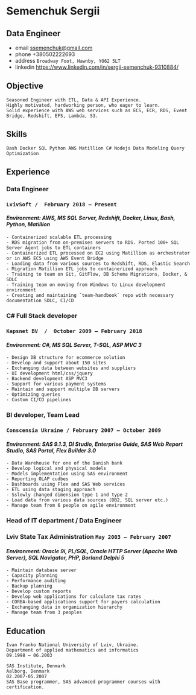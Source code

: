 # Semenchuk Sergii
## Data Engineer
 - email ssemenchuk@gmail.com
 - phone +380502222693
 - address `Broadway Foot, Hawnby, YO62 5LT`
 - linkedin https://www.linkedin.com/in/sergii-semenchuk-9310884/
## Objective
    Seasoned Engineer with ETL, Data & API Experience.
    Highly motivated, hardworking person, who eager to learn.
    Solid experience with AWS web services such as ECS, ECR, RDS, Event Bridge, Redshift, EFS, Lambda, S3.
## Skills
    Bash Docker SQL Python AWS Matillion C# Nodejs Data Modeling Query Optimization
## Experience
### Data Engineer 
### `LvivSoft /  February 2018 – Present`
#### *Environment: AWS, MS SQL Server, Redshift, Docker, Linux, Bash, Python, Matillion*
    - Containerized scalable ETL processing
    - RDS migration from on-premises servers to RDS. Ported 100+ SQL Server Agent jobs to ETL containers
    - Containerized ETL processed on EC2 using Matillion as orchestrator or in AWS ECS using AWS Event Bridge
    - Loading data from various sources to Redshift, RDS, Elastic Search
    - Migration Matillion ETL jobs to containerized approach
    - Training to team on Git, GitFlow, DB Schema Migrations, Docker, & SDLC
    - Training team on moving from Windows to Linux development environment
    - Creating and maintaining `team-handbook` repo with necessary documentation SDLC, CI/CD
### C# Full Stack developer
### `Kapsnet BV  /  October 2009 – February 2018`
#### *Environment: C#, MS SQL Server, T-SQL, ASP MVC 3*
    - Design DB structure for ecommerce solution
    - Develop and support about 150 sites
    - Exchanging data between websites and suppliers
    - UI development html/css/jquery
    - Backend development ASP MVC3
    - Support for various payment systems
    - Maintain and support multiple DB servers
    - Optimizing queries
    - Custom CI/CD pipelines
### BI developer, Team Lead
### `Conscensia Ukraine	/ February 2007 – October 2009`
#### *Environment: SAS 9.1.3, DI Studio, Enterprise Guide, SAS Web Report Studio, SAS Portal, Flex Builder 3.0*
    - Data Warehouse for one of the Danish bank
    - Develop logical and physical models
    - Models implementation using SAS environment
    - Reporting OLAP cudbes
    - Dashboards using Flex and SAS Web services
    - ETL using data staging approach
    - Sslowly changed dimension type 1 and type 2
    - Load data from various data sources (DB2, SQL server etc.)
    - Manage team from 6 people on agile environment
### Head of IT department / Data Engineer
### Lviv State Tax Administration `May 2003 – February 2007`
#### *Environment: Oracle 9i, PL/SQL, Oracle HTTP Server (Apache Web Server), SQL Navigator, PHP, Borland Delphi 5*
    - Maintain database server
    - Capacity planning
    - Performance auditing
    - Backup planning
    - Develop custom reports
    - Develop web applications for calculate tax rates
    - CORBA-based applications support for payers calculation
    - Exchanging data in organization hierarchy
    - Manage team from 3 peoples
## Education
    Ivan Franko National University of Lviv, Ukraine.
    Department of applied mathematics and informatics 
    09.1998 – 06.2003

    SAS Institute, Denmark
    Aalborg, Denmark 
    02.2007-05.2007
    SAS Base programmer, SAS advanced programmer courses with certification.